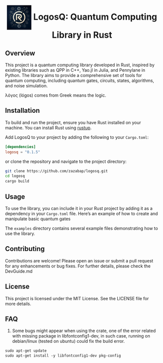 <!-- # Quantum Computing Library in Rust -->

<div align="center">
  <h1>
    <img src="docs/LogosQ.png" alt="LogosQ Logo" width="80" height="80" style="vertical-align: middle;">
    LogosQ: Quantum Computing Library in Rust
  </h1>
</div>

## Overview
This project is a quantum computing library developed in Rust, inspired by existing libraries such as QPP in C++, Yao.jl in Julia, and Pennylane in Python. The library aims to provide a comprehensive set of tools for quantum computing, including quantum gates, circuits, states, algorithms, and noise simulation.

λόγος (lógos) comes from Greek means the logic.

## Installation
To build and run the project, ensure you have Rust installed on your machine. You can install Rust using [rustup](https://rustup.rs/).


Add LogosQ to your project by adding the following to your `Cargo.toml`:

```toml
[dependencies]
logosq = "0.1.5"
```
or clone the repository and navigate to the project directory:

```bash
git clone https://github.com/zazabap/logosq.git
cd logosq
cargo build
```

## Usage
To use the library, you can include it in your Rust project by adding it as a dependency in your `Cargo.toml` file. Here’s an example of how to create and manipulate basic quantum gates

The `examples` directory contains several example files demonstrating how to use the library.

## Contributing
Contributions are welcome! Please open an issue or submit a pull request for any enhancements or bug fixes. For further details, please check the DevGuide.md

## License
This project is licensed under the MIT License. See the LICENSE file for more details.

## FAQ

1. Some bugs might appear when using the crate, one of the error related with missing package in libfontconfig1-dev, in such case, running on debian/linux (tested on ubuntu) could fix the build error.
```
sudo apt-get update
sudo apt-get install -y libfontconfig1-dev pkg-config
```
